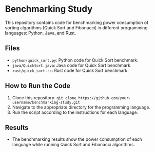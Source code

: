 # Benchmarking Study

This repository contains code for benchmarking power consumption of sorting algorithms (Quick Sort and Fibonacci) in different programming languages: Python, Java, and Rust.

## Files
- `python/quick_sort.py`: Python code for Quick Sort benchmark.
- `java/QuickSort.java`: Java code for Quick Sort benchmark.
- `rust/quick_sort.rs`: Rust code for Quick Sort benchmark.

## How to Run the Code
1. Clone this repository: `git clone https://github.com/your-username/benchmarking-study.git`
2. Navigate to the appropriate directory for the programming language.
3. Run the script according to the instructions for each language.

## Results
- The benchmarking results show the power consumption of each language while running Quick Sort and Fibonacci algorithms.
